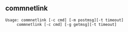## commnetlink

	Usage: commnetlink [-c cmd] [-m postmsg][-t timeout]
      	 commnetlink [-c cmd] [-g getmsg][-t timeout]